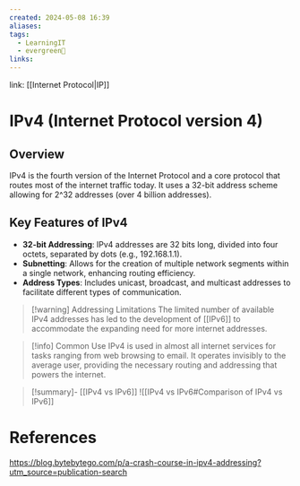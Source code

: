 ```yaml
---
created: 2024-05-08 16:39
aliases: 
tags:
  - LearningIT
  - evergreen🌳
links:
---
```


link: [[Internet Protocol|IP]]

# IPv4 (Internet Protocol version 4)

## Overview

IPv4 is the fourth version of the Internet Protocol and a core protocol that routes most of the internet traffic today. It uses a 32-bit address scheme allowing for 2^32 addresses (over 4 billion addresses).

## Key Features of IPv4

- **32-bit Addressing**: IPv4 addresses are 32 bits long, divided into four octets, separated by dots (e.g., 192.168.1.1).
- **Subnetting**: Allows for the creation of multiple network segments within a single network, enhancing routing efficiency.
- **Address Types**: Includes unicast, broadcast, and multicast addresses to facilitate different types of communication.


> [!warning] Addressing Limitations
> The limited number of available IPv4 addresses has led to the development of [[IPv6]] to accommodate the expanding need for more internet addresses.


> [!info] Common Use
> IPv4 is used in almost all internet services for tasks ranging from web browsing to email. It operates invisibly to the average user, providing the necessary routing and addressing that powers the internet.


> [!summary]- [[IPv4 vs IPv6]]
> ![[IPv4 vs IPv6#Comparison of IPv4 vs IPv6]]


# References

https://blog.bytebytego.com/p/a-crash-course-in-ipv4-addressing?utm_source=publication-search

